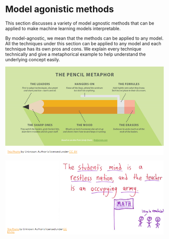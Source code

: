 # Model agonistic methods

This section discusses a variety of model agnostic methods that can be applied to make machine learning models interpretable. 

By model-agnostic, we mean that the methods can be applied to any model. All the techniques under this section can be applied to any model and each technique has its own pros and cons. We explain every technique technically and give a metaphorical example to help understand the underlying concept easily. 

![](../.gitbook/assets/image%20%28112%29.png)

![](../.gitbook/assets/image%20%28113%29.png)

